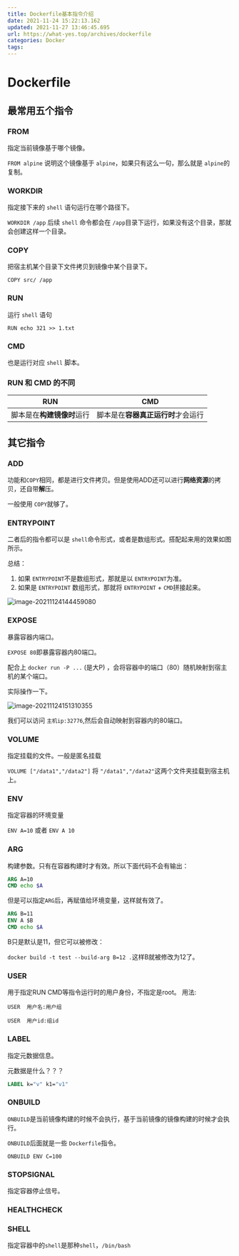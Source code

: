 ```yaml
---
title: Dockerfile基本指令介绍
date: 2021-11-24 15:22:13.162
updated: 2021-11-27 13:46:45.695
url: https://what-yes.top/archives/dockerfile
categories: Docker
tags: 
---
```


# Dockerfile

## 最常用五个指令

### FROM

指定当前镜像基于哪个镜像。

`FROM alpine` 说明这个镜像基于 `alpine`，如果只有这么一句，那么就是 `alpine`的复制。

### WORKDIR

指定接下来的 `shell` 语句运行在哪个路径下。

`WORKDIR /app` 后续 `shell` 命令都会在 `/app`目录下运行，如果没有这个目录，那就会创建这样一个目录。

### COPY

把宿主机某个目录下文件拷贝到镜像中某个目录下。

`COPY src/ /app`

### RUN

运行 `shell` 语句

`RUN echo 321 >> 1.txt`

### CMD

也是运行对应 `shell` 脚本。

### RUN 和 CMD 的不同

| RUN                        | CMD                                |
| -------------------------- | ---------------------------------- |
| 脚本是在**构建镜像时**运行 | 脚本是在**容器真正运行时**才会运行 |

## 其它指令

### ADD

功能和`COPY`相同，都是进行文件拷贝。但是使用ADD还可以进行**网络资源**的拷贝，还自带**解**压。

一般使用 `COPY`就够了。

### ENTRYPOINT

二者后的指令都可以是 `shell`命令形式，或者是数组形式。搭配起来用的效果如图所示。

总结：

1. 如果 `ENTRYPOINT`不是数组形式，那就是以 `ENTRYPOINT`为准。
2. 如果是 `ENTRYPOINT` 数组形式，那就将 `ENTRYPOINT` + `CMD`拼接起来。



![image-20211124144459080](https://ryze-halo-blog.oss-cn-beijing.aliyuncs.com/halo-blog/image-20211124144459080.png)

### EXPOSE

暴露容器内端口。

`EXPOSE 80`即暴露容器内80端口。

配合上 `docker run -P ...` (是大P) ，会将容器中的端口（80）随机映射到宿主机的某个端口。

实际操作一下。

![image-20211124151310355](https://ryze-halo-blog.oss-cn-beijing.aliyuncs.com/halo-blog/image-20211124151310355.png)

我们可以访问 `主机ip:32776`,然后会自动映射到容器内的80端口。

### VOLUME

指定挂载的文件。一般是匿名挂载

`VOLUME ["/data1","/data2"]` 将 `"/data1","/data2"`这两个文件夹挂载到宿主机上。

### ENV

指定容器的环境变量

`ENV A=10` 或者 `ENV A 10`

### ARG

构建参数。只有在容器构建时才有效。所以下面代码不会有输出：

```dockerfile
ARG A=10
CMD echo $A
```

但是可以指定`ARG`后，再赋值给环境变量，这样就有效了。

```dockerfile
ARG B=11
ENV A $B
CMD echo $A
```

B只是默认是11，但它可以被修改：

`docker build -t test --build-arg B=12 .`这样B就被修改为12了。

### USER

用于指定RUN CMD等指令运行时的用户身份，不指定是root。
用法:

`USER  用户名:用户组`

`USER  用户id:组id`

### LABEL

指定元数据信息。

元数据是什么？？？

```dockerfile
LABEL k="v" k1="v1"
```

### ONBUILD

`ONBUILD`是当前镜像构建的时候不会执行，基于当前镜像的镜像构建的时候才会执行。

`ONBUILD`后面就是一些 `Dockerfile`指令。

`ONBUILD ENV C=100`

### STOPSIGNAL

指定容器停止信号。

### HEALTHCHECK

### SHELL

指定容器中的`shell`是那种`shell`，`/bin/bash`









